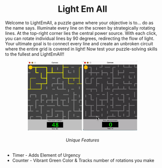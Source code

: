 <h1 align="center">Light Em All</h1>

<p>Welcome to LightEmAll, a puzzle game where your objective is to... do as the name says. Illuminate every line on the screen by strategically rotating lines. At the top-right corner lies the central power source. With each click, you can rotate individual lines by 90 degrees, redirecting the flow of light. Your ultimate goal is to connect every line and create an unbroken circuit where the entire grid is covered in light! Now test your puzzle-solving skills to the fullest and LightEmAll!!</p>

<p align="center"><img src="LEAPic.png" width=35% alt="LightEmAll"><span>     </span><img src="LEA_GP.gif" width=35% alt="LightEmAll Gameplay"></p>

<h6 align="center">Unique Features</h6>
<ul>
  <li>Timer - Adds Element of Urgency</li>
  <li>Counter - Vibrant Green Color & Tracks number of rotations you make</li>
</ul>
